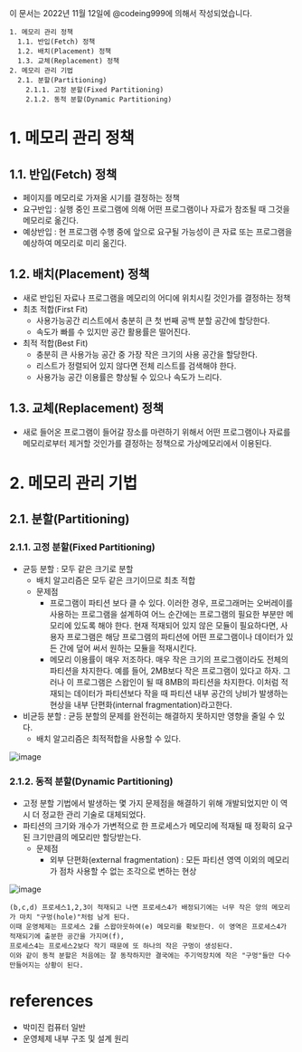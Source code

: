 이 문서는 2022년 11월 12일에 @codeing999에 의해서 작성되었습니다.
```
1. 메모리 관리 정책
  1.1. 반입(Fetch) 정책
  1.2. 배치(Placement) 정책
  1.3. 교체(Replacement) 정책
2. 메모리 관리 기법
  2.1. 분할(Partitioning)
    2.1.1. 고정 분할(Fixed Partitioning)
    2.1.2. 동적 분할(Dynamic Partitioning)
```

# 1. 메모리 관리 정책

## 1.1. 반입(Fetch) 정책
- 페이지를 메모리로 가져올 시기를 결정하는 정책
- 요구반입 : 실행 중인 프로그램에 의해 어떤 프로그램이나 자료가 참조될 때 그것을 메모리로 옮긴다.
- 예상반입 : 현 프로그램 수행 중에 앞으로 요구될 가능성이 큰 자료 또는 프로그램을 예상하여 메모리로 미리 옮긴다.

## 1.2. 배치(Placement) 정책
- 새로 반입된 자료나 프로그램을 메모리의 어디에 위치시킬 것인가를 결정하는 정책
- 최초 적합(First Fit)
  - 사용가능공간 리스트에서 충분히 큰 첫 번째 공백 분할 공간에 할당한다.
  - 속도가 빠를 수 있지만 공간 활용률은 떨어진다.
- 최적 적합(Best Fit)
  - 충분히 큰 사용가능 공간 중 가장 작은 크기의 사용 공간을 할당한다.
  - 리스트가 정렬되어 있지 않다면 전체 리스트를 검색해야 한다.
  - 사용가능 공간 이용률은 향상될 수 있으나 속도가 느리다.
## 1.3. 교체(Replacement) 정책
- 새로 들어온 프로그램이 들어갈 장소를 마련하기 위해서 어떤 프로그램이나 자료를 메모리로부터 제거할 것인가를 결정하는 정책으로 가상메모리에서 이용된다.

# 2. 메모리 관리 기법

## 2.1. 분할(Partitioning)
### 2.1.1. 고정 분할(Fixed Partitioning)
- 균등 분할 : 모두 같은 크기로 분할
  - 배치 알고리즘은 모두 같은 크기이므로 최초 적합
  - 문제점
    - 프로그램이 파티션 보다 클 수 있다. 이러한 경우, 프로그래머는 오버레이를 사용하는 프로그램을 설계하여 어느 순간에는 프로그램의 필요한 부분만 메모리에 있도록 해야 한다. 현재 적재되어 있지 않은 모듈이 필요하다면, 사용자 프로그램은 해당 프로그램의 파티션에 어떤 프로그램이나 데이터가 있든 간에 덮어 써서 원하는 모듈을 적재시킨다.
    - 메모리 이용률이 매우 저조하다. 매우 작은 크기의 프로그램이라도 전체의 파티션을 차지한다. 예를 들어, 2MB보다 작은 프로그램이 있다고 하자. 그러나 이 프로그램은 스왑인이 될 때 8MB의 파티션을 차지한다. 이처럼 적재되는 데이터가 파티션보다 작을 때 파티션 내부 공간의 낭비가 발생하는 현상을 내부 단편화(internal fragmentation)라고한다.
- 비균등 분할 : 균등 분할의 문제를 완전히는 해결하지 못하지만 영향을 줄일 수 있다. 
  - 배치 알고리즘은 최적적합을 사용할 수 있다.

![image](https://user-images.githubusercontent.com/109027875/201478313-ef9f9403-034c-44d1-9f57-d28669474207.png)


### 2.1.2. 동적 분할(Dynamic Partitioning)
- 고정 분할 기법에서 발생하는 몇 가지 문제점을 해결하기 위해 개발되었지만 이 역시 더 정교한 관리 기술로 대체되었다.
- 파티션의 크기와 개수가 가변적으로 한 프로세스가 메모리에 적재될 때 정확히 요구된 크기만큼의 메모리만 할당받는다.
  - 문제점
    - 외부 단편화(external fragmentation) : 모든 파티션 영역 이외의 메모리가 점차 사용할 수 없는 조각으로 변하는 현상

![image](https://user-images.githubusercontent.com/109027875/201482827-b0a8ff0b-7224-4338-9d50-1b303717cbd8.png)
```
(b,c,d) 프로세스1,2,3이 적재되고 나면 프로세스4가 배정되기에는 너무 작은 양의 메모리가 마치 "구멍(hole)"처럼 남게 된다.
이때 운영체제는 프로세스 2를 스왑아웃하여(e) 메모리를 확보한다. 이 영역은 프로세스4가 적재되기에 출분한 공간을 가지며(f), 
프로세스4는 프로세스2보다 작기 때문에 또 하나의 작은 구멍이 생성된다. 
이와 같이 동적 분할은 처음에는 잘 동작하지만 결국에는 주기억장치에 작은 "구멍"들만 다수 만들어지는 상황이 된다.
```

# references
- 박미진 컴퓨터 일반
- 운영체제 내부 구조 및 설계 원리
